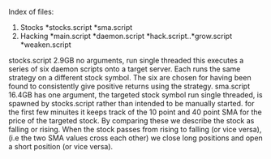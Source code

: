 Index of files:
1. Stocks
  *stocks.script
  *sma.script
2. Hacking
  *main.script
  *daemon.script
  *hack.script..*grow.script
  *weaken.script

		
stocks.script
	2.9GB
	no arguments, run single threaded
	this executes a series of six daemon scripts onto a target server. Each runs the same strategy on a different stock symbol. The six are chosen for having been found to consistently give positive returns using the strategy.
sma.script
	16.4GB
	has one argument, the targeted stock symbol
	run single threaded, is spawned by stocks.script rather than intended to be manually started.
	for the first few minuites it keeps track of the 10 point and 40 point SMA for the price of the targeted stock. By comparing these we describe the stock as falling or rising. When the stock passes from rising to falling (or vice versa), (i.e the two SMA values cross each other) we close long positions and open a short position (or vice versa).
	
